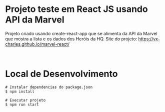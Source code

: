 # Projeto teste em React JS usando API da Marvel 
Projeto criado usando create-react-app que se alimenta da API da Marvel que mostra a lista e os dados dos Heróis da HQ.
Site do projeto: https://vx-charles.github.io/marvel-react/

<br>

# Local de Desenvolvimento

```
# Instalar dependencias do package.json
$ npm install 

# Executar projeto
$ npm run start
```
